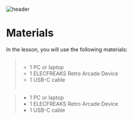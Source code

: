 ![header](assets/header.png)

# Materials

In the lesson, you will use the following materials:

<blockquote>
  <ul style="list-style-type:circle;">
    <br>
    <li>1 PC or laptop</li>
    <li>1 ELECFREAKS Retro Arcade Device</li>
    <li>1 USB-C cable</li>
    <br>
  </ul>
</blockquote>

> - 1 PC or laptop
> - 1 ELECFREAKS Retro Arcade Device
> - 1 USB-C cable